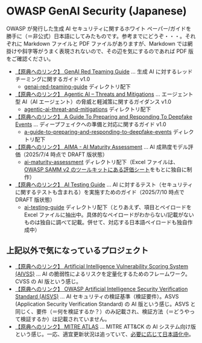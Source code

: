 # OWASP GenAI Security (Japanese)

OWASP が発行した生成 AI セキュリティに関するホワイト ペーパー/ガイドを勝手に（＝非公式）日本語にしてみたものです。参考までにどうぞ・・・。それぞれに Markdown ファイルと PDF ファイルがありますが、Markdown では網掛けや斜字等がうまく表現されないので、その辺を気にするのであれば PDF 版をご確認ください。

- [【原典へのリンク】 GenAI Red Teaming Guide](https://genai.owasp.org/resource/genai-red-teaming-guide/) ... 生成 AI に対するレッド チーミングに関するガイド v1.0
  - [genai-red-teaming-guide](https://github.com/dsk-imgw/owasp-genai-security-ja/tree/main/genai-red-teaming-guide) ディレクトリ配下
- [【原典へのリンク】 Agentic AI – Threats and Mitigations](https://genai.owasp.org/resource/agentic-ai-threats-and-mitigations/) ... エージェント型 AI（AI エージェント）の脅威と軽減策に関するガイダンス v1.0
  - [agentic-ai-threat-and-mitigations](https://github.com/dsk-imgw/owasp-genai-security-ja/tree/main/agentic-ai-threat-and-mitigations) ディレクトリ配下
- [【原典へのリンク】 A Guide To Preparing and Responding To Deepfake Events](https://genai.owasp.org/resource/guide-for-preparing-and-responding-to-deepfake-events/) ... ディープフェイクへの準備と対応に関するガイド v1.0
  - [a-guide-to-preparing-and-responding-to-deepfake-events](https://github.com/dsk-imgw/owasp-genai-security-ja/tree/main/a-guide-to-preparing-and-responding-to-deepfake-events) ディレクトリ配下
- [【原典へのリンク】 AIMA - AI Maturity Assessment](https://github.com/OWASP/www-project-ai-maturity-assessment) ... AI 成熟度モデル評価（2025/7/4 時点で DRAFT 版状態）
  - [ai-maturity-assessment](https://github.com/dsk-imgw/owasp-genai-security-ja/tree/main/ai-maturity-assessment) ディレクトリ配下（Excel ファイルは、[OWASP SAMM v2 のツールキットにある評価シート](https://github.com/OWASP/samm/blob/master/Supporting%20Resources/v2.0/toolbox/SAMM_Assessment_Toolbox_v2.0.xlsx)をもとに独自に制作）
- [【原典へのリンク】 AI Testing Guide](https://github.com/OWASP/www-project-ai-testing-guide) ... AI に対するテスト（セキュリティに関するテストも含まれる）を実施すためのガイド（2025/7/10 時点で DRAFT 版状態）
  - [ai-testing-guide](https://github.com/dsk-imgw/owasp-genai-security-ja/tree/main/ai-testing-guide) ディレクトリ配下（とりあえず、項目とペイロードを Excel ファイルに抽出中。具体的なペイロードがわからない/記載がないものは独自に調べて記載。併せて、対応する日本語ペイロードも独自作成中）

## 上記以外で気になっているプロジェクト

- [【原典へのリンク】 Artificial Intelligence Vulnerability Scoring System (AIVSS)](https://github.com/OWASP/www-project-artificial-intelligence-vulnerability-scoring-system) ... AI の脆弱性によるリスクを定量化するためのフレームワーク。CVSS の AI 版という感じ。
- [【原典へのリンク】 OWASP Artificial Intelligence Security Verification Standard (AISVS)](https://github.com/OWASP/AISVS) ... AI セキュリティの検証基準（検証要件）。ASVS (Application Security Verification Standard) の AI 版という感じ。ASVS と同じく、要件（＝何を検証するか？）のみ記載され、検証方法（＝どうやって検証するか）は記載されていません。
- [【原典へのリンク】 MITRE ATLAS](https://atlas.mitre.org/) ... MITRE ATT&CK の AI システム向け版という感じ。一応、適宜更新状況は追っていて、[必要に応じて日本語化中](https://github.com/dsk-imgw/mitre-atlas-ja)。
